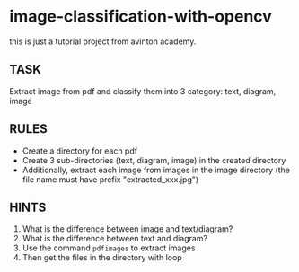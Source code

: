 # image-classification-with-opencv

this is just a tutorial project from avinton academy.


## TASK
Extract image from pdf and classify them into 3 category: text, diagram, image

## RULES
- Create a directory for each pdf
- Create 3 sub-directories (text, diagram, image) in the created directory
- Additionally, extract each image from images in the image directory (the file name must have prefix "extracted_xxx.jpg")

## HINTS
1. What is the difference between image and text/diagram?
2. What is the difference between text and diagram?
3. Use the command `pdfimages` to extract images
4. Then get the files in the directory with loop
